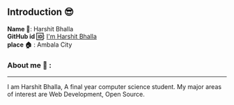 ## Introduction :sunglasses:
**Name :name_badge:**:     Harshit Bhalla
<br>
**GitHub id :id:**: [I'm Harshit Bhalla](https://github.com/harshitsan)
<br>
**place :house:** : Ambala City
### About me :boy: :
---
I am Harshit Bhalla, A final year computer science student.
My major areas of interest are Web Development, Open Source.
